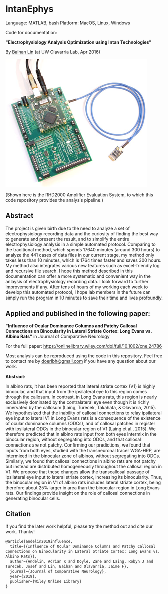 # IntanEphys

Language: MATLAB, bash
Platform: MacOS, Linux, Windows

Code for documentation: 



**"Electrophysiology Analysis Optimization using Intan Technologies"** 

By [Baihan Lin](http://www.columbia.edu/~bl2681/) (at UW Olavarria Lab, Apr 2016)




![RHD2000 Amplifier Evaluation System](./img/rhd.png "RHD2000 Amplifier Evaluation System")


(Shown here is the RHD2000 Amplifier Evaluation System, to which this code repository provides the analysis pipeline.)




## Abstract

The project is given birth due to the need to analyze a set of electrophysiology recording data and the curiosity of finding the best way to generate and present the result, and to simplify the entire electrophysiology analysis in a simple automated protocol. Comparing to the traditional method, which spends 17640 minutes (around 300 hours) to analyze the 441 cases of data files in our current stage, my method only takes less than 10 minutes, which is 1764 times faster and saves 300 hours. My method also integrates various new features such as excel-friendly log and recursive file search. I hope this method described in this documentation can offer a more systematic and convenient way in the anlaysis of electrophysiology recording data. I look forward to further improvements if any. After tens of hours of my working each week to develop this automated protocol, I hope lab members in the future can simply run the program in 10 minutes to save their time and lives profoundly.

## Applied and published in the following paper:

**"Influence of Ocular Dominance Columns and Patchy Callosal Connections on Binocularity in Lateral Striate Cortex: Long Evans vs. Albino Rats"** in Journal of Comparative Neurology

For the full paper: https://onlinelibrary.wiley.com/doi/full/10.1002/cne.24786

Most analysis can be reproduced using the code in this repository. Feel free to contact me by doerlbh@gmail.com if you have any question about our work.


**Abstract:**


In albino rats, it has been reported that lateral striate cortex (V1) is highly binocular, and that input from the ipsilateral eye to this region comes through the callosum. In contrast, in Long Evans rats, this region is nearly exclusively dominated by the contralateral eye even though it is richly innervated by the callosum (Laing, Turecek, Takahata, & Olavarria, 2015). We hypothesized that the inability of callosal connections to relay ipsilateral eye input to lateral V1 in Long Evans rats is a consequence of the existence of ocular dominance columns (ODCs), and of callosal patches in register with ipsilateral ODCs in the binocular region of V1 (Laing et al., 2015). We therefore predicted that in albino rats input from both eyes intermix in the binocular region, without segregating into ODCs, and that callosal connections are not patchy. Confirming our predictions, we found that inputs from both eyes, studied with the transneuronal tracer WGA-HRP, are intermixed in the binocular zone of albinos, without segregating into ODCs. Similarly, we found that callosal connections in albino rats are not patchy but instead are distributed homogeneously throughout the callosal region in V1. We propose that these changes allow the transcallosal passage of ipsilateral eye input to lateral striate cortex, increasing its binocularity. Thus, the binocular region in V1 of albino rats includes lateral striate cortex, being therefore about 25% larger in area than the binocular region in Long Evans rats. Our findings provide insight on the role of callosal connections in generating binocular cells.


## Citation

If you find the later work helpful, please try the method out and cite our work. Thanks!

    @article{andelin2019influence,
      title={{Influence of Ocular Dominance Columns and Patchy Callosal Connections on Binocularity in Lateral Striate Cortex: Long Evans vs. Albino Rats}},
      author={Andelin, Adrian K and Doyle, Zane and Laing, Robyn J and Turecek, Josef and Lin, Baihan and Olavarria, Jaime F},
      journal={Journal of Comparative Neurology},
      year={2019},
      publisher={Wiley Online Library}
    }

